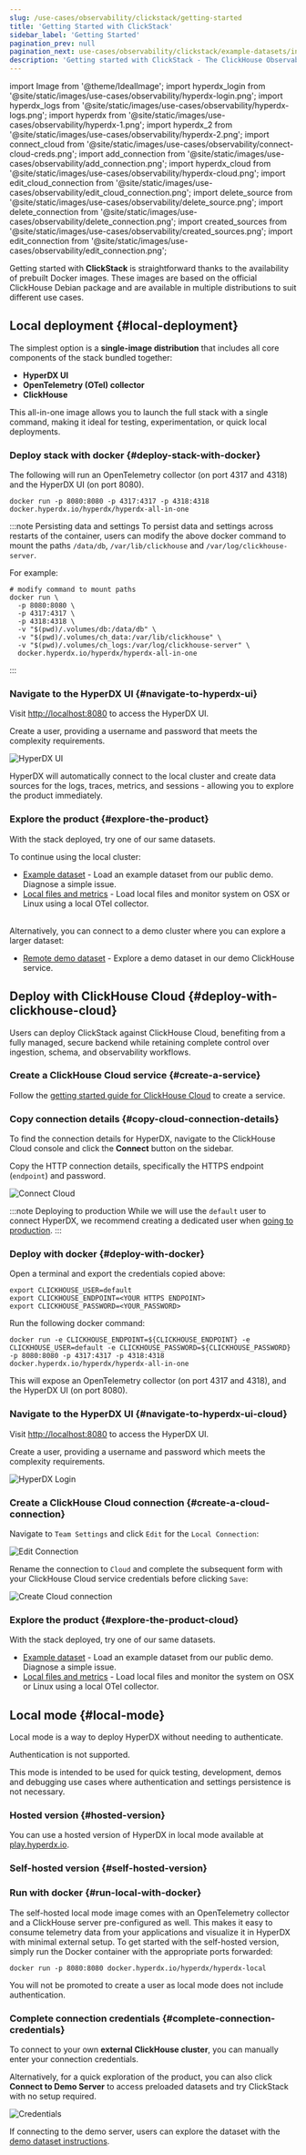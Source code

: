 ```yaml
---
slug: /use-cases/observability/clickstack/getting-started
title: 'Getting Started with ClickStack'
sidebar_label: 'Getting Started'
pagination_prev: null
pagination_next: use-cases/observability/clickstack/example-datasets/index
description: 'Getting started with ClickStack - The ClickHouse Observability Stack'
---
```


import Image from '@theme/IdealImage';
import hyperdx_login from '@site/static/images/use-cases/observability/hyperdx-login.png';
import hyperdx_logs from '@site/static/images/use-cases/observability/hyperdx-logs.png';
import hyperdx from '@site/static/images/use-cases/observability/hyperdx-1.png';
import hyperdx_2 from '@site/static/images/use-cases/observability/hyperdx-2.png';
import connect_cloud from '@site/static/images/use-cases/observability/connect-cloud-creds.png';
import add_connection from '@site/static/images/use-cases/observability/add_connection.png';
import hyperdx_cloud from '@site/static/images/use-cases/observability/hyperdx-cloud.png';
import edit_cloud_connection from '@site/static/images/use-cases/observability/edit_cloud_connection.png';
import delete_source from '@site/static/images/use-cases/observability/delete_source.png';
import delete_connection from '@site/static/images/use-cases/observability/delete_connection.png';
import created_sources from '@site/static/images/use-cases/observability/created_sources.png';
import edit_connection from '@site/static/images/use-cases/observability/edit_connection.png';


Getting started with **ClickStack** is straightforward thanks to the availability of prebuilt Docker images. These images are based on the official ClickHouse Debian package and are available in multiple distributions to suit different use cases.

## Local deployment {#local-deployment}

The simplest option is a **single-image distribution** that includes all core components of the stack bundled together:

- **HyperDX UI**
- **OpenTelemetry (OTel) collector**
- **ClickHouse**

This all-in-one image allows you to launch the full stack with a single command, making it ideal for testing, experimentation, or quick local deployments.

<VerticalStepper headerLevel="h3">

### Deploy stack with docker {#deploy-stack-with-docker}

The following will run an OpenTelemetry collector (on port 4317 and 4318) and the HyperDX UI (on port 8080).

```shell
docker run -p 8080:8080 -p 4317:4317 -p 4318:4318 docker.hyperdx.io/hyperdx/hyperdx-all-in-one
```

:::note Persisting data and settings
To persist data and settings across restarts of the container, users can modify the above docker command to mount the paths `/data/db`, `/var/lib/clickhouse` and `/var/log/clickhouse-server`. 

For example:

```shell
# modify command to mount paths
docker run \
  -p 8080:8080 \
  -p 4317:4317 \
  -p 4318:4318 \
  -v "$(pwd)/.volumes/db:/data/db" \
  -v "$(pwd)/.volumes/ch_data:/var/lib/clickhouse" \
  -v "$(pwd)/.volumes/ch_logs:/var/log/clickhouse-server" \
  docker.hyperdx.io/hyperdx/hyperdx-all-in-one
```
:::

### Navigate to the HyperDX UI {#navigate-to-hyperdx-ui}

Visit [http://localhost:8080](http://localhost:8080) to access the HyperDX UI.

Create a user, providing a username and password that meets the complexity requirements. 

<Image img={hyperdx_login} alt="HyperDX UI" size="lg"/>

HyperDX will automatically connect to the local cluster and create data sources for the logs, traces, metrics, and sessions - allowing you to explore the product immediately.

### Explore the product {#explore-the-product}

With the stack deployed, try one of our same datasets.

To continue using the local cluster:

- [Example dataset](/use-cases/observability/clickstack/getting-started/sample-data) - Load an example dataset from our public demo. Diagnose a simple issue.
- [Local files and metrics](/use-cases/observability/clickstack/getting-started/local-data) - Load local files and monitor system on OSX or Linux using a local OTel collector.

<br/>
Alternatively, you can connect to a demo cluster where you can explore a larger dataset: 

- [Remote demo dataset](/use-cases/observability/clickstack/getting-started/remote-demo-data) - Explore a demo dataset in our demo ClickHouse service.

</VerticalStepper>

## Deploy with ClickHouse Cloud {#deploy-with-clickhouse-cloud}

Users can deploy ClickStack against ClickHouse Cloud, benefiting from a fully managed, secure backend while retaining complete control over ingestion, schema, and observability workflows.

<VerticalStepper headerLevel="h3">

### Create a ClickHouse Cloud service {#create-a-service}

Follow the [getting started guide for ClickHouse Cloud](/cloud/get-started/cloud-quick-start#1-create-a-clickhouse-service) to create a service.

### Copy connection details {#copy-cloud-connection-details}

To find the connection details for HyperDX, navigate to the ClickHouse Cloud console and click the <b>Connect</b> button on the sidebar. 

Copy the HTTP connection details, specifically the HTTPS endpoint (`endpoint`) and password.

<Image img={connect_cloud} alt="Connect Cloud" size="md"/>

:::note Deploying to production
While we will use the `default` user to connect HyperDX, we recommend creating a dedicated user when [going to production](/use-cases/observability/clickstack/production#create-a-user).
:::

### Deploy with docker {#deploy-with-docker}

Open a terminal and export the credentials copied above:

```shell
export CLICKHOUSE_USER=default
export CLICKHOUSE_ENDPOINT=<YOUR HTTPS ENDPOINT>
export CLICKHOUSE_PASSWORD=<YOUR_PASSWORD>
```

Run the following docker command:

```shell
docker run -e CLICKHOUSE_ENDPOINT=${CLICKHOUSE_ENDPOINT} -e CLICKHOUSE_USER=default -e CLICKHOUSE_PASSWORD=${CLICKHOUSE_PASSWORD} -p 8080:8080 -p 4317:4317 -p 4318:4318 docker.hyperdx.io/hyperdx/hyperdx-all-in-one
```

This will expose an OpenTelemetry collector (on port 4317 and 4318), and the HyperDX UI (on port 8080).

### Navigate to the HyperDX UI {#navigate-to-hyperdx-ui-cloud}

Visit [http://localhost:8080](http://localhost:8080) to access the HyperDX UI.

Create a user, providing a username and password which meets the complexity requirements. 

<Image img={hyperdx_login} alt="HyperDX Login" size="lg"/>

### Create a ClickHouse Cloud connection {#create-a-cloud-connection}

Navigate to `Team Settings` and click `Edit` for the `Local Connection`:

<Image img={edit_connection} alt="Edit Connection" size="lg"/>

Rename the connection to `Cloud` and complete the subsequent form with your ClickHouse Cloud service credentials before clicking `Save`:

<Image img={edit_cloud_connection} alt="Create Cloud connection" size="lg"/>

### Explore the product {#explore-the-product-cloud}

With the stack deployed, try one of our same datasets.

- [Example dataset](/use-cases/observability/clickstack/getting-started/sample-data) - Load an example dataset from our public demo. Diagnose a simple issue.
- [Local files and metrics](/use-cases/observability/clickstack/getting-started/local-data) - Load local files and monitor the system on OSX or Linux using a local OTel collector.

</VerticalStepper>

## Local mode {#local-mode}

Local mode is a way to deploy HyperDX without needing to authenticate. 

Authentication is not supported. 

This mode is intended to be used for quick testing, development, demos and debugging use cases where authentication and settings persistence is not necessary.

### Hosted version {#hosted-version}

You can use a hosted version of HyperDX in local mode available at [play.hyperdx.io](https://play.hyperdx.io).

### Self-hosted version {#self-hosted-version}

<VerticalStepper headerLevel="h3">

### Run with docker {#run-local-with-docker}

The self-hosted local mode image comes with an OpenTelemetry collector and a ClickHouse server pre-configured as well. This makes it easy to consume telemetry data from your applications and visualize it in HyperDX with minimal external setup. To get started with the self-hosted version, simply run the Docker container with the appropriate ports forwarded:

```shell
docker run -p 8080:8080 docker.hyperdx.io/hyperdx/hyperdx-local
```

You will not be promoted to create a user as local mode does not include authentication.

### Complete connection credentials {#complete-connection-credentials}

To connect to your own **external ClickHouse cluster**, you can manually enter your connection credentials.

Alternatively, for a quick exploration of the product, you can also click **Connect to Demo Server** to access preloaded datasets and try ClickStack with no setup required.

<Image img={hyperdx_2} alt="Credentials" size="md"/>

If connecting to the demo server, users can explore the dataset with the [demo dataset instructions](/use-cases/observability/clickstack/getting-started/remote-demo-data).

</VerticalStepper>
